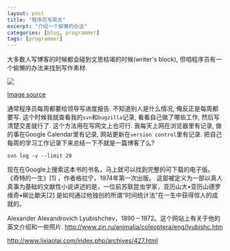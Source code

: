 ```yaml
---
layout: post
title: "程序员写周志"
excerpt: "介绍一个偷懒的办法"
categories: [blog, programmer]
tags: [programmer]
---
```


大多数人写博客的时候都会碰到文思枯竭的时候(writer's block), 但咱程序员有一个偷懒的办法来找到写作素材.

![](https://sites.google.com/site/c2teckoo/website/images/writers_block_400.gif)

[Image source](http://blogs.the217.com/tripleentendre/2008/10/16/writers-block-writers-schlock/)

通常程序员每周都要给领导写进度报告. 不知道别人是什么情况, 俺反正是每周都要写. 这个时候我就查看我的`svn`和`bugzilla`记录, 看看自己做了哪些工作, 然后写清楚交差就行了. 这个方法用在写网文上也可行. 
我每天上网在浏览器里有记录, 做的事在Google Calendar里有记录, 网站更新在`version control`里有记录. 
把自己每周的学习工作记录下来总结一下不就是一篇博客了么?

    svn log -v --limit 20

现在在Google上搜索这本书的书名，马上就可以找到完整的可下载的电子版。
《奇特的一生》[1] ，作者格拉宁，1974年第一次出版。
这部被定义为一部以真人真事为基础的文献性小说讲述的是，一位前苏联昆虫学家，亚历山大•亚历山德罗维奇•柳比歇夫[2] 是如何通过他独创的所谓“时间统计法”在一生中获得惊人的成就的。

Alexander Alexandrovich Lyubishchev，1890 – 1972。这个网站上有关于他的英文介绍和一些照片.
http://www.zin.ru/animalia/coleoptera/eng/lyubishc.htm

http://www.lixiaolai.com/index.php/archives/427.html

